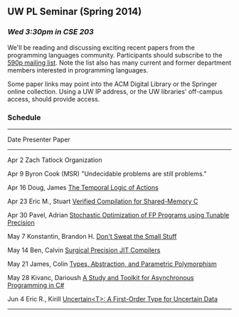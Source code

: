 ## UW PL Seminar (Spring 2014)

### *Wed 3:30pm in CSE 203*

We'll be reading and discussing exciting recent papers from the
programming languages community.  Participants should subscribe to the
[590p mailing list](https://mailman.cs.washington.edu/mailman/listinfo/cse590p). Note
the list also has many current and former department members
interested in programming languages.

Some paper links may point into the ACM Digital Library or the
Springer online collection. Using a UW IP address, or the UW
libraries' off-campus access, should provide access.

### Schedule

[TLA]:        http://research.microsoft.com/pubs/64074/lamport-actions.pdf
[VERISHARED]: http://link.springer.com/chapter/10.1007/978-3-642-54833-8_7
[STOKEFP]:    http://cs.stanford.edu/people/eschkufz/research/pldi52-schkufza.pdf
[SMALLSTUFF]: http://www.nicta.com.au/pub?doc=7629&filename=nicta_publication_7629.pdf
[SURGJIT]:    http://lampwww.epfl.ch/~rompf/lancet_130329.pdf
[ASYNCCS]:    https://ideals.illinois.edu/bitstream/handle/2142/45837/okur-2014-icse.pdf
[PARAM]:      ftp://ftp.cs.cmu.edu/usr/jcr/typesabpara.pdf
[UNCERTAIN]:  http://research.microsoft.com/pubs/208236/asplos077-bornholtA.pdf

---------------------------------------------------------------------------------------------
Date        Presenter                 Paper
----------  ------------------------  -------------------------------------------------------
Apr  2      Zach Tatlock              Organization

Apr  9      Byron Cook (MSR)          "Undecidable problems are still problems."

Apr 16      Doug, James               [The Temporal Logic of Actions][TLA]

Apr 23      Eric M., Stuart           [Verified Compilation for Shared-Memory C][VERISHARED]

Apr 30      Pavel, Adrian             [Stochastic Optimization of FP Programs using Tunable Precision][STOKEFP]

May  7      Konstantin, Brandon H.    [Don't Sweat the Small Stuff][SMALLSTUFF]

May 14      Ben, Calvin               [Surgical Precision JIT Compilers][SURGJIT]

May 21      James, Colin              [Types, Abstraction, and Parametric Polymorphism][PARAM]

May 28      Kivanc, Darioush          [A Study and Toolkit for Asynchronous Programming in C#][ASYNCCS]

Jun  4      Eric R., Kirill           [Uncertain&lt;T&gt;: A First-Order Type for Uncertain Data][UNCERTAIN]

---------------------------------------------------------------------------------------------
